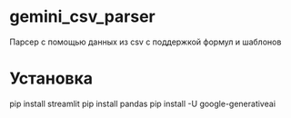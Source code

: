 # gemini_csv_parser
Парсер с помощью данных из csv с поддержкой формул и шаблонов

# Установка
pip install streamlit
pip install pandas
pip install -U google-generativeai
